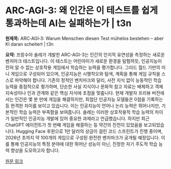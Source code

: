 # ARC-AGI-3: 왜 인간은 이 테스트를 쉽게 통과하는데 AI는 실패하는가 | t3n

**원제목:** ARC‑AGI‑3: Warum Menschen diesen Test mühelos bestehen – aber KI daran scheitert | t3n

**요약:** 프랑수아 숄레가 개발한 ARC-AGI-3는 인간의 인지적 유연성을 측정하는 새로운 벤치마크 테스트입니다.  이 테스트는 어린아이가 새로운 환경을 탐험하듯, 인공지능이 전혀 알 수 없는 상호작용 게임에서 학습하는 능력을 평가합니다.  그리드 월드 기반의 미니 게임으로 구성되어 있으며, 인공지능은 시행착오와 탐색, 계획을 통해 게임 규칙을 스스로 파악해야 합니다.  기존의 정적인 벤치마크와 달리, 사전 지식 없이 능동적인 학습 능력을 중점적으로 평가하며,  단순한 사실 지식이나 문화적 참고 자료는 배제하고 객체 지속성이나 인과 관계와 같은 핵심 지식에 초점을 맞춥니다. 현재 개발자 프리뷰 버전에서는 인간은 몇 분 만에 게임을 해결하지만, 최첨단 인공지능 모델들은 0점을 기록하는 등 현격한 차이를 보이고 있습니다.  이는 인공지능이 언어나 논리 능력은 뛰어나지만, 기본적인 학습 능력은 부족함을 보여줍니다.  숄레는 이러한 상호작용적 학습 능력의 차이가 일반적인 인공지능 개발에 있어 중요한 과제라고 언급했습니다.  하지만 최근 ChatGPT 에이전트가 첫 번째 게임을 해결하는 등 약간의 진전이 있었음을 보고되었습니다.  Hugging Face 후원으로 1만 달러의 상금이 걸린 코드 스프린트가 진행 중이며, 2026년 초까지 약 100개의 게임으로 구성된 완전한 벤치마크가 공개될 예정입니다.  이를 통해 인공지능의 특정 분야에 대한 뛰어난 성능이 아닌, 진정한 자기 주도적 학습 능력 향상을 도모하고자 합니다.

[원문 링크](https://t3n.de/news/arc%E2%80%91agi%E2%80%913-menschen-test-bestehen-ki-scheitert-1698094/?utm_source=rss&utm_medium=feed&utm_campaign=t3n-news)
